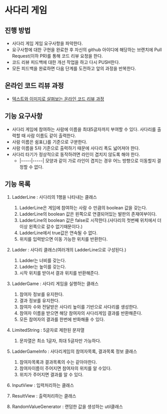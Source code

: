 # 사다리 게임
## 진행 방법
* 사다리 게임 게임 요구사항을 파악한다.
* 요구사항에 대한 구현을 완료한 후 자신의 github 아이디에 해당하는 브랜치에 Pull Request(이하 PR)를 통해 코드 리뷰 요청을 한다.
* 코드 리뷰 피드백에 대한 개선 작업을 하고 다시 PUSH한다.
* 모든 피드백을 완료하면 다음 단계를 도전하고 앞의 과정을 반복한다.

## 온라인 코드 리뷰 과정
* [텍스트와 이미지로 살펴보는 온라인 코드 리뷰 과정](https://github.com/nextstep-step/nextstep-docs/tree/master/codereview)


## 기능 요구사항
- 사다리 게임에 참여하는 사람에 이름을 최대5글자까지 부여할 수 있다. 사다리를 출력할 때 사람 이름도 같이 출력한다.
- 사람 이름은 쉼표(,)를 기준으로 구분한다.
- 사람 이름을 5자 기준으로 출력하기 때문에 사다리 폭도 넓어져야 한다.
- 사다리 타기가 정상적으로 동작하려면 라인이 겹치지 않도록 해야 한다.
  - |-----|-----| 모양과 같이 가로 라인이 겹치는 경우 어느 방향으로 이동할지 결정할 수 없다.
  
## 기능 목록
1. LadderLine : 사다리의 1행을 나타내는 클래스
   1. LadderLine은 게임에 참여하는 사람 수 만큼의 boolean 값을 갖는다. 
   2. LadderLine의 boolean 값은 왼쪽으로 연결되어있는 발판의 존재여부이다. 
   3. LadderLine의 boolean 값은 false로 시작한다.(사다리의 첫번째 위치에서 더이상 왼쪽으로 갈수 없기때문이다.) 
   4. LadderLine에서 true값은 연속될 수 없다. 
   5. 위치를 입력받으면 이동 가능한 위치를 반환한다. 

2. Ladder : 사다리 클래스(여러개의 LadderLine으로 구성된다.)
   1. Ladder는 너비를 갖는다. 
   2. Ladder는 높이를 갖는다.
   3. 시작 위치를 받아서 결과 위치를 반환해준다. 

3. LadderGame : 사다리 게임을 실행하는 클래스
   1. 참여자 정보를 유지한다.
   2. 결과 정보를 유지한다. 
   3. 참여자 수와 전달받은 사다리 높이를 기반으로 사다리를 생성한다.
   4. 참여자 이름을 받으면 해당 참여자의 사다리게임 결과를 반환해준다.
   5. 모든 참여자의 결과를 한번에 반화해줄 수 있다.

4. LimitedString : 5글자로 제한된 문자열
   1. 문자열은 최소 1글자, 최대 5글자만 가능하다.

5. LadderGameInfo : 사다리게임의 참여자목록, 결과목록 정보 클래스
   1. 참여자목록과 결과목록의 수는 같아야한다. 
   2. 참여자이름이 주어지면 참여자의 위치를 알 수있다. 
   3. 위치가 주어지면 결과를 알 수 있다.
   
7. InputView : 입력처리하는 클래스
8. ResultView : 출력처리하는 클래스
 
9. RandomValueGenerator : 랜덤한 값을 생성하는 util클래스
